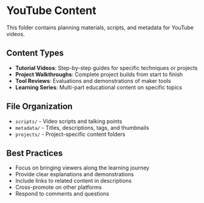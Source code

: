 # YouTube Content

This folder contains planning materials, scripts, and metadata for YouTube videos.

## Content Types

- **Tutorial Videos**: Step-by-step guides for specific techniques or projects
- **Project Walkthroughs**: Complete project builds from start to finish
- **Tool Reviews**: Evaluations and demonstrations of maker tools
- **Learning Series**: Multi-part educational content on specific topics

## File Organization

- `scripts/` - Video scripts and talking points
- `metadata/` - Titles, descriptions, tags, and thumbnails
- `projects/` - Project-specific content folders

## Best Practices

- Focus on bringing viewers along the learning journey
- Provide clear explanations and demonstrations
- Include links to related content in descriptions
- Cross-promote on other platforms
- Respond to comments and questions

